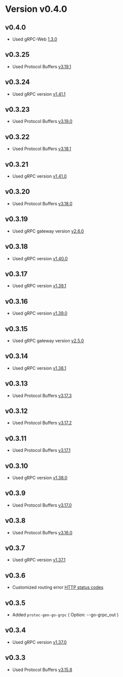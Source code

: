 # Version v0.4.0

## v0.4.0

- Used gRPC-Web [1.3.0](https://github.com/grpc/grpc-web/releases/tag/1.3.0)

## v0.3.25

- Used Protocol Buffers [v3.19.1](https://github.com/protocolbuffers/protobuf/releases/tag/v3.19.1)

## v0.3.24

- Used gRPC version [v1.41.1](https://github.com/grpc/grpc/releases/tag/v1.41.1)

## v0.3.23

- Used Protocol Buffers [v3.19.0](https://github.com/protocolbuffers/protobuf/releases/tag/v3.19.0)

## v0.3.22

- Used Protocol Buffers [v3.18.1](https://github.com/protocolbuffers/protobuf/releases/tag/v3.18.1)

## v0.3.21

- Used gRPC version [v1.41.0](https://github.com/grpc/grpc/releases/tag/v1.41.0)

## v0.3.20

- Used Protocol Buffers [v3.18.0](https://github.com/protocolbuffers/protobuf/releases/tag/v3.18.0)

## v0.3.19

- Used gRPC gateway version [v2.6.0](https://github.com/grpc-ecosystem/grpc-gateway/releases/tag/v2.6.0)

## v0.3.18

- Used gRPC version [v1.40.0](https://github.com/grpc/grpc/releases/tag/v1.40.0)

## v0.3.17

- Used gRPC version [v1.39.1](https://github.com/grpc/grpc/releases/tag/v1.39.1)

## v0.3.16

- Used gRPC version [v1.39.0](https://github.com/grpc/grpc/releases/tag/v1.39.0)

## v0.3.15

- Used gRPC gateway version [v2.5.0](https://github.com/grpc-ecosystem/grpc-gateway/releases/tag/v2.5.0)

## v0.3.14

- Used gRPC version [v1.38.1](https://github.com/grpc/grpc/releases/tag/v1.38.1)

## v0.3.13

- Used Protocol Buffers [v3.17.3](https://github.com/protocolbuffers/protobuf/releases/tag/v3.17.2)

## v0.3.12

- Used Protocol Buffers [v3.17.2](https://github.com/protocolbuffers/protobuf/releases/tag/v3.17.2)

## v0.3.11

- Used Protocol Buffers [v3.17.1](https://github.com/protocolbuffers/protobuf/releases/tag/v3.17.1)

## v0.3.10

- Used gRPC version [v1.38.0](https://github.com/grpc/grpc/releases/tag/v1.38.0)

## v0.3.9

- Used Protocol Buffers [v3.17.0](https://github.com/protocolbuffers/protobuf/releases/tag/v3.17.0)

## v0.3.8

- Used Protocol Buffers [v3.16.0](https://github.com/protocolbuffers/protobuf/releases/tag/v3.16.0)

## v0.3.7

- Used gRPC version [v1.37.1](https://github.com/grpc/grpc/releases/tag/v1.37.1)

## v0.3.6

- Customized routing error [HTTP status codes](https://grpc-ecosystem.github.io/grpc-gateway/docs/mapping/customizing_your_gateway/#customizing-routing-errors)

## v0.3.5

- Added `protoc-gen-go-grpc` ( Option: --go-grpc_out )

## v0.3.4

- Used gRPC version [v1.37.0](https://github.com/grpc/grpc/releases/tag/v1.37.0)

## v0.3.3

- Used Protocol Buffers [v3.15.8](https://github.com/protocolbuffers/protobuf/releases/tag/v3.15.8)
